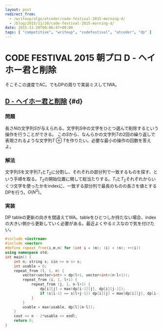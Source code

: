 ```yaml
---
layout: post
redirect_from:
  - /writeup/algo/atcoder/code-festival-2015-morning-d/
  - /blog/2015/11/20/code-festival-2015-morning-d/
date: 2015-11-20T00:06:47+09:00
tags: [ "competitive", "writeup", "codefestival", "atcoder", "dp" ]
---
```


# CODE FESTIVAL 2015 朝プロ D - ヘイホー君と削除

そこそこの速度でAC。でもDPの周りで実装ミスして1WA。

<!-- more -->

## [D - ヘイホー君と削除](https://beta.atcoder.jp/contests/code-festival-2015-morning-easy/tasks/cf_2015_morning_easy_d) {#d}

### 問題

長さ$N$の文字列$S$が与えられる。文字列$S$中の文字をひとつ選んで削除するという操作を行うことができる。
この$S$から、なんらかの文字列$T$の2回の繰り返しで表現されるような文字列$T \oplus T$を作りたい。必要な最小の操作の回数を答えよ。

### 解法

文字列$S$を文字列$T_1$と$T_2$に分割し、それぞれの部分列で一致するものを探す、という手順を取る。$T_2$の開始位置に関して総当たりする。$T_1$と$T_2$それぞれからいくつ文字を使ったかをindexに、一致する部分列で最長のものの長さを値とするDPを行う。$O(N^3)$。

### 実装

DP tableの更新の向きを間違えてWA。tableをひとつしか持たない場合、indexの大きい側から更新していく必要がある。最近よくやるミスなので気を付けたい。

``` c++
#include <iostream>
#include <vector>
#define repeat_from(i,m,n) for (int i = (m); (i) < (n); ++(i))
using namespace std;
int main() {
    int n; string s; cin >> n >> s;
    int usable = 0;
    repeat_from (l, 1, n) {
        vector<vector<int> > dp(l+1, vector<int>(n-l+1));
        repeat_from (i, 1, l+1) {
            repeat_from (j, 1, n-l+1) {
                dp[i][j] = max(dp[i-1][j], dp[i][j-1]);
                if (s[i-1] == s[l+j-1]) dp[i][j] = max(dp[i][j], dp[i-1][j-1]+1);
            }
        }
        usable = max(usable, dp[l][n-l]);
    }
    cout << n - 2*usable << endl;
    return 0;
}
```
